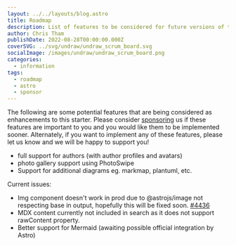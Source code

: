 ```yaml
---
layout: ../../layouts/blog.astro
title: Roadmap
description: List of features to be considered for future versions of this starter.
author: Chris Tham
publishDate: 2022-08-28T00:00:00.000Z
coverSVG: ../svg/undraw/undraw_scrum_board.svg
socialImage: /images/undraw/undraw_scrum_board.png
categories:
  - information
tags:
  - roadmap
  - astro
  - sponsor
---
```


The following are some potential features that are being considered as enhancements to this starter. Please consider [sponsoring](https://github.com/sponsors/hellotham) us if these features are important to you and you would like them to be implemented sooner. Alternately, if you want to implement any of these features, please let us know and we will be happy to support you!

- full support for authors (with author profiles and avatars)
- photo gallery support using PhotoSwipe
- Support for additional diagrams eg. markmap, plantuml, etc.

Current issues:

- Img component doesn't work in prod due to @astrojs/image not respecting base in output, hopefully this will be fixed soon. [#4436](https://github.com/withastro/astro/issues/4436)
- MDX content currently not included in search as it does not support rawContent property.
- Better support for Mermaid (awaiting possible official integration by Astro)
